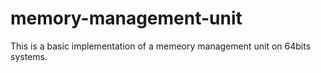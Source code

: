 # memory-management-unit

This is a basic implementation of a memeory management unit on 64bits systems.
